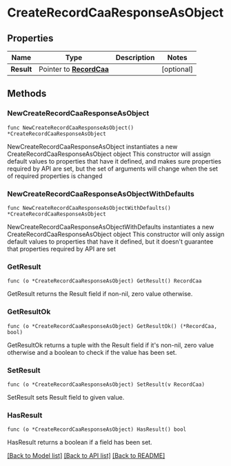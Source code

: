 # CreateRecordCaaResponseAsObject

## Properties

Name | Type | Description | Notes
------------ | ------------- | ------------- | -------------
**Result** | Pointer to [**RecordCaa**](RecordCaa.md) |  | [optional] 

## Methods

### NewCreateRecordCaaResponseAsObject

`func NewCreateRecordCaaResponseAsObject() *CreateRecordCaaResponseAsObject`

NewCreateRecordCaaResponseAsObject instantiates a new CreateRecordCaaResponseAsObject object
This constructor will assign default values to properties that have it defined,
and makes sure properties required by API are set, but the set of arguments
will change when the set of required properties is changed

### NewCreateRecordCaaResponseAsObjectWithDefaults

`func NewCreateRecordCaaResponseAsObjectWithDefaults() *CreateRecordCaaResponseAsObject`

NewCreateRecordCaaResponseAsObjectWithDefaults instantiates a new CreateRecordCaaResponseAsObject object
This constructor will only assign default values to properties that have it defined,
but it doesn't guarantee that properties required by API are set

### GetResult

`func (o *CreateRecordCaaResponseAsObject) GetResult() RecordCaa`

GetResult returns the Result field if non-nil, zero value otherwise.

### GetResultOk

`func (o *CreateRecordCaaResponseAsObject) GetResultOk() (*RecordCaa, bool)`

GetResultOk returns a tuple with the Result field if it's non-nil, zero value otherwise
and a boolean to check if the value has been set.

### SetResult

`func (o *CreateRecordCaaResponseAsObject) SetResult(v RecordCaa)`

SetResult sets Result field to given value.

### HasResult

`func (o *CreateRecordCaaResponseAsObject) HasResult() bool`

HasResult returns a boolean if a field has been set.


[[Back to Model list]](../README.md#documentation-for-models) [[Back to API list]](../README.md#documentation-for-api-endpoints) [[Back to README]](../README.md)


